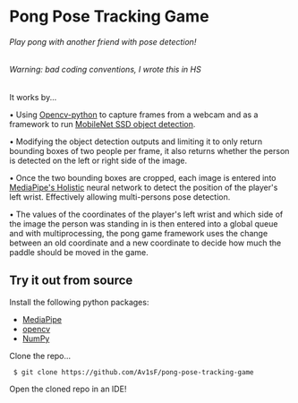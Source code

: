 # Pong Pose Tracking Game

###### Play pong with another friend with pose detection!
###### Warning: bad coding conventions, I wrote this in HS 

It works by...

  • Using [Opencv-python](https://github.com/opencv/opencv-python) to capture frames from a webcam and as a framework
  to run [MobileNet SSD object detection](https://docs.openvino.ai/latest/omz_models_model_mobilenet_ssd.html).
  
  • Modifying the object detection outputs and limiting it to only return bounding boxes of two people per frame, it also returns
  whether the person is detected on the left or right side of the image. 
  
  • Once the two bounding boxes are cropped, each image is entered into [MediaPipe's Holistic](https://google.github.io/mediapipe/solutions/holistic)
  neural network to detect the position of the player's left wrist. Effectively allowing multi-persons pose detection.
  
  • The values of the coordinates of the player's left wrist and which side of the image the person was standing in is then entered into a global queue
  and with multiprocessing, the pong game framework uses the change between an old coordinate and a new coordinate to decide how much the paddle should 
  be moved in the game. 
  
## Try it out from source

Install the following python packages:
  - [MediaPipe](https://pypi.org/project/mediapipe/)
  - [opencv](https://pypi.org/project/opencv-python/)
  - [NumPy](https://pypi.org/project/numpy/)
  
Clone the repo...
```
 $ git clone https://github.com/Av1sF/pong-pose-tracking-game
```

Open the cloned repo in an IDE! 
